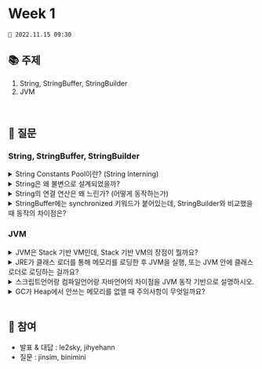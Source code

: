 # Week 1

```
📅 2022.11.15 09:30
```

## 📚 주제 
1. String, StringBuffer, StringBuilder
2. JVM

<br/>

## 📝 질문

### String, StringBuffer, StringBuilder


<details>
<summary>String Constants Pool이란? (String Interning)
</summary>
<div markdown="1">       
<br/>
    
- String 객체를 new 키워드를 통해 생성하지 않고, 리터럴로 선언하게 되면, Heap 내의 특별한 공간인 String Pool에 문자열이 저장된다.
- String Constants Pool은 일종의 HashMap으로, 리터럴 선언을 통해 문자열 객체를 생성할 때 다음의 과정을 거친다.
    1. string constant pool에 동일한 값이 있는지 확인한다.
    2. 동일한 값이 이미 존재하는 경우, 참조만 반환한다.
       없는 경우, 새로운 문자열 객체를 생성하고 string pool에 추가한 다음 참조를 반환한다.
- 문자열을 생성할 때 시간이 더 걸리지만 공간 절약을 할 수 있다. 
   
</div>
</details>

<details>
<summary>String은 왜 불변으로 설계되었을까?</summary>
<div markdown="1">       
<br/>
    
- String Pool을 사용할 수 있다.
- 해커가 값을 변경할 수 없으므로 보안이 강화된다. 데이터베이스의 중요한 정보(회원 비밀번호 등)를 저장할 경우 사용하기 좋다.
- 멀티스레드 환경에서 스레드 안전하고, 동기화할 필요가 없다.
    
</div>
</details>

<details>
<summary>String의 연결 연산은 왜 느린가? (어떻게 동작하는가) </summary>
<div markdown="1">       
<br/>

- String은 문자열을 연결할 때 새로운 문자열을 할당하기 때문에 느리다.
- 문자열 n개를 잇는 시간복잡도는 $O(n^2)$ 이다.

+) 참고
```java
public String concat(String str) {
    if (str.isEmpty()) {
        return this;
    }
    if (coder() == str.coder()) {
        byte[] val = this.value;
        byte[] oval = str.value;
        int len = val.length + oval.length;
        byte[] buf = Arrays.copyOf(val, len);
        System.arraycopy(oval, 0, buf, val.length, oval.length);
        return new String(buf, coder);
    }
    int len = length();
    int olen = str.length();
    byte[] buf = StringUTF16.newBytesFor(len + olen);
    getBytes(buf, 0, UTF16);
    str.getBytes(buf, len, UTF16);
    return new String(buf, UTF16);
}
```

<br/>
</div>
</details>

<details>
<summary> StringBuffer에는 synchronized 키워드가 붙어있는데, StringBuilder와 비교했을 때 동작의 차이점은?
</summary>
<div markdown="1">       
<br/>
    
- StringBuffer는 공유 자원에 lock을 거는 방식으로 멀티스레드 환경에서도 스레드 안전하게 동작한다.
    
</div>
</details>

### JVM

<details>
<summary>JVM은 Stack 기반 VM인데, Stack 기반 VM의 장점이 뭘까요?</summary>
<div markdown="1">       
<br/>
    
  - VM Stack 기반 방식과 레지스터 기반 방식이 있음
  - Stack 기반 방식 레지스터 기반 방식에 비해서 명령어 실행 속도가 느릴 수 있고 명령어 최적화할 수 없음
  - 피연산자의 메모리 주소를 알 필요가 없어서 명령어에 주소가 들어가지 않아 명령어 길이가 짧아짐
    
</div>
</details>


<details>
<summary> JRE가 클래스 로더를 통해 메모리를 로딩한 후 JVM을 실행, 또는 JVM 안에 클래스 로더로 로딩하는 걸까요? </summary>
<div markdown="1"> 
<br/>
    
- Bootstrap Loader는 JVM 내부에 있고 여러가지 Class Loader일 경우 JRE에 있을 수 있다고 추측
    
</div>
</details>

<details>
<summary>스크립트언어랑 컴파일언어랑 자바언어의 차이점을 JVM 동작 기반으로 설명하시오.</summary>
<div markdown="1">       
<br/>
    
  - 인터프리터 언어는 코드 한줄 한줄마다 해석해서 실행
  - 컴파일 언어는 시작부터 코드를 기계어로 변환해서
  - 처음에는 .class 파일로 컴파일된 이후로 인터프리터 방식으로 실행
    - 더 최적화하는 실행 방법에 대해서 설명해주세요?
    - 반복되는 코드가 일정 이상일 경우 JIT 컴파일러로 네이티브 코드로 변환해서 실행 가능
    
</div>
</details>

<details>
<summary>GC가 Heap에서 안쓰는 메모리를 없앨 때 주의사항이 무엇일까요?</summary>
<div markdown="1">       
<br/>
    
  - Eden → Survivor → Old → Permenant (Java 8 이후 없어짐)
  - GC 일어날 때 Stop the world 단계로 GC 일어나는 스레드 제외하고 중지됨
  - GC 튜닝으로 Stop the world가 일어나는 시간 줄여야한다
    
</div>
</details>

<br/>

## 👥 참여
- 발표 & 대답 : le2sky, jihyehann
- 질문 : jinsim, binimini	
